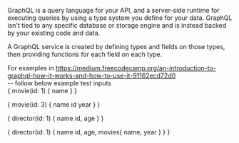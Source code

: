 GraphQL is a query language for your API, and a server-side runtime for executing queries by using a type system you define for your data. GraphQL isn't tied to any specific database or storage engine and is instead backed by your existing code and data.

A GraphQL service is created by defining types and fields on those types, then providing functions for each field on each type.

For examples in https://medium.freecodecamp.org/an-introduction-to-graphql-how-it-works-and-how-to-use-it-91162ecd72d0
<br/>
-- follow below example test inputs
<br/>
{
  movie(id: 1) {
    name
  }
}

{
  movie(id: 3) {
    name
    id
    year
  }
}

{
  director(id: 1) {
    name
    id,
    age
  }
}

{
  director(id: 1) {
    name
    id,
    age,
    movies{
      name,
      year
    }
  }
}
